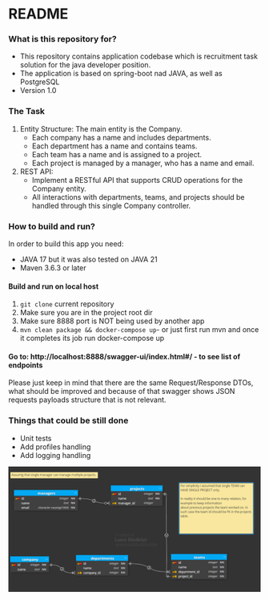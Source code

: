 # README #


### What is this repository for? ###

* This repository contains application codebase which is recruitment task solution for the java developer position. 
* The application is based on spring-boot nad JAVA, as well as PostgreSQL
* Version 1.0
### The Task ###
1. Entity Structure: The main entity is the Company.
   * Each company has a name and includes departments.
   * Each department has a name and contains teams.
   * Each team has a name and is assigned to a project.
   *  Each project is managed by a manager, who has a name and email.
2. REST API:
   * Implement a RESTful API that supports CRUD operations for the Company entity.
   * All interactions with departments, teams, and projects should be handled through this
   single Company controller.


### How to build and run? ###

In order to build this app you need:
* JAVA 17 but it was also tested on JAVA 21
* Maven 3.6.3 or later 


#### Build and run on local host 
1. `git clone` current repository
2.  Make sure you are in the project root dir
2.  Make sure 8888 port is NOT being used by another app
3. `mvn clean package && docker-compose up`- or just first run mvn and once it completes its job run docker-compose up

####
#### Go to: http://localhost:8888/swagger-ui/index.html#/  - to see list of endpoints

Please just keep in mind that there are the same Request/Response DTOs, what should be improved
and because of that swagger shows JSON requests payloads structure that is not relevant.  


### Things that could be still done  ###
* Unit tests
* Add profiles handling 
* Add logging handling

![ERD diagram](dbErd.png)


